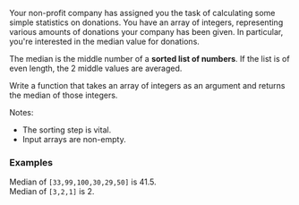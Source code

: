 Your non-profit company has assigned you the task of calculating some simple statistics on donations. You have an array of integers, representing various amounts of donations your company has been given. In particular, you're interested in the median value for donations.

The median is the middle number of a **sorted list of numbers**. If the list is of even length, the 2 middle values are averaged.

Write a function that takes an array of integers as an argument and returns the median of those integers. 

Notes:
- The sorting step is vital.
- Input arrays are non-empty.

### Examples

Median of `[33,99,100,30,29,50]` is  41.5.  
Median of `[3,2,1]` is 2.
